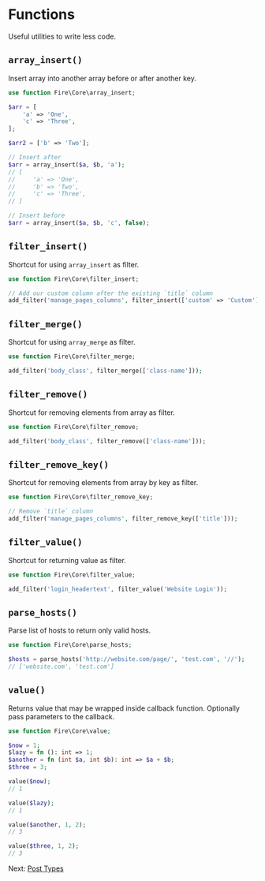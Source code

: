 # Functions

Useful utilities to write less code.

## `array_insert()`

Insert array into another array before or after another key.

```php
use function Fire\Core\array_insert;

$arr = [
    'a' => 'One',
    'c' => 'Three',
];

$arr2 = ['b' => 'Two'];

// Insert after
$arr = array_insert($a, $b, 'a');
// [
//     'a' => 'One',
//     'b' => 'Two',
//     'c' => 'Three',
// ]

// Insert before
$arr = array_insert($a, $b, 'c', false);
```

## `filter_insert()`

Shortcut for using `array_insert` as filter.

```php
use function Fire\Core\filter_insert;

// Add our custom column after the existing `title` column
add_filter('manage_pages_columns', filter_insert(['custom' => 'Custom'], 'title'));
```

## `filter_merge()`

Shortcut for using `array_merge` as filter.

```php
use function Fire\Core\filter_merge;

add_filter('body_class', filter_merge(['class-name']));
```

## `filter_remove()`

Shortcut for removing elements from array as filter.

```php
use function Fire\Core\filter_remove;

add_filter('body_class', filter_remove(['class-name']));
```

## `filter_remove_key()`

Shortcut for removing elements from array by key as filter.

```php
use function Fire\Core\filter_remove_key;

// Remove `title` column
add_filter('manage_pages_columns', filter_remove_key(['title']));
```

## `filter_value()`

Shortcut for returning value as filter.

```php
use function Fire\Core\filter_value;

add_filter('login_headertext', filter_value('Website Login'));
```

## `parse_hosts()`

Parse list of hosts to return only valid hosts.

```php
use function Fire\Core\parse_hosts;

$hosts = parse_hosts('http://website.com/page/', 'test.com', '//');
// ['website.com', 'test.com']
```

## `value()`

Returns value that may be wrapped inside callback function. Optionally pass parameters to the callback.

```php
use function Fire\Core\value;

$now = 1;
$lazy = fn (): int => 1;
$another = fn (int $a, int $b): int => $a + $b;
$three = 3;

value($now);
// 1

value($lazy);
// 1

value($another, 1, 2);
// 3

value($three, 1, 2);
// 3
```

Next: [Post Types](post-types.md)
